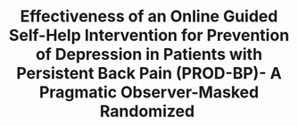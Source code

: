 --- 
abstract: '' 
authors: 
 - L Sander
 -  S Paganini
 -  Y Terhorst
 -  schlicker
 -  J Lin
 -  K Spanhel
 -  ...
doi: '' 
featured: false 
publication: '*Observer-Masked, Randomized Controlled Trial*, 2' 
publication_short: '' 
publishDate: '2019-01-01' 
title: 'Effectiveness of an Online Guided Self-Help Intervention for Prevention of Depression in Patients with Persistent Back Pain (PROD-BP)- A Pragmatic  Observer-Masked  Randomized ' 
url_code: '' 
url_dataset: '' 
url_pdf: '' 
url_poster: '' 
url_project: '' 
url_slides: '' 
url_source: '' 
url_video: '' 
---